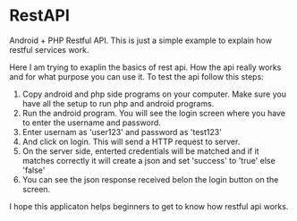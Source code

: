 RestAPI
=======

Android + PHP Restful API. This is just a simple example to explain how restful services work.

Here I am trying to exaplin the basics of rest api. How the api really works and for what purpose you can use it.
To test the api follow this steps:

1) Copy android and php side programs on your computer. Make sure you have all the setup to run php and android programs.
2) Run the android program. You will see the login screen where you have to enter the username and password.
3) Enter usernam as 'user123' and password as 'test123'
4) And click on login. This will send a HTTP request to server.
5) On the server side, enterted credentials will be matched and if it matches correctly it will create a json and set 'success'
   to 'true' else 'false'
6) You can see the json response received belon the login button on the screen.



I hope this applicaton helps beginners to get to know how restful api works.
